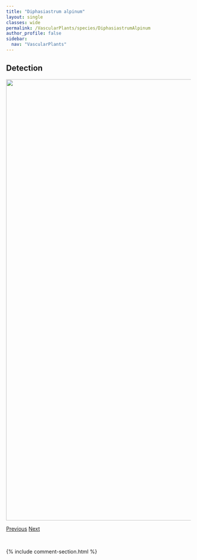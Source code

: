 ```yaml
---
title: "Diphasiastrum alpinum"
layout: single
classes: wide
permalink: /VascularPlants/species/DiphasiastrumAlpinum
author_profile: false
sidebar:
  nav: "VascularPlants"
---
```


<h2>Detection</h2>

<a href="https://drive.google.com/uc?export=view&id=16d6eId1he2DTY6xGeP67dAFlzLTPuCWa">
<img src="https://drive.google.com/uc?export=view&id=16d6eId1he2DTY6xGeP67dAFlzLTPuCWa" height = "1200" width = "800">
</a>


<a href="/DevelopmentWebsite/VascularPlants/species/DieteriaCanescens" class="pagination--pager" title="Dieteria canescens">Previous</a> <a href="/DevelopmentWebsite/VascularPlants/species/DiphasiastrumComplanatum" class="pagination--pager" title="Ground Cedar">Next</a>

<p>&nbsp;</p>

{% include comment-section.html %}
